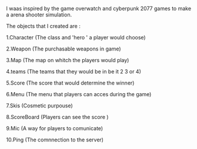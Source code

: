 I waas inspired by the game overwatch and cyberpunk 2077 games to make a arena shooter simulation.

The objects that I created are :

1.Character (The class and 'hero ' a player would choose) 

2.Weapon  (The purchasable weapons in game)

3.Map  (The map on whitch the players would play)

4.teams (The teams that they would be in be it 2 3 or 4)

5.Score (The score that would determine the winner)

6.Menu (The menu that players can acces during the game)

7.Skis (Cosmetic purpouse)

8.ScoreBoard (Players can see the score )

9.Mic  (A way for players to comunicate)

10.Ping (The comnnection to the server)
